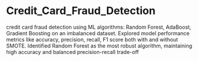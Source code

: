 # Credit_Card_Fraud_Detection
credit card fraud detection using ML algorithms: Random Forest, AdaBoost, Gradient Boosting on an imbalanced dataset. Explored model performance metrics like accuracy, precision, recall, F1 score both with and without SMOTE. Identified Random Forest as the most robust algorithm, maintaining high accuracy and balanced precision-recall trade-off
